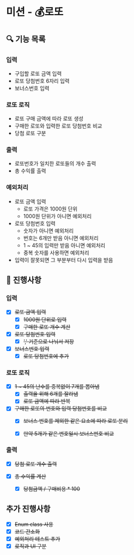 # 미션 - 💰로또

## 🔍 기능 목록

### 입력

- 구입할 로또 금액 입력
- 로또 당첨번호 6자리 입력
- 보너스번호 입력

### 로또 로직

- 로또 구매 금액에 따라 로또 생성
- 구매한 로또와 입력한 로또 당첨번호 비교
- 당첨 로또 구분

### 출력

- 로또번호가 일치한 로또들의 개수 출력
- 총 수익률 출력

### 예외처리

- 로또 금액 입력
  - 로또 가격은 1000원 단위
  - 1000원 단위가 아니면 예외처리
- 로또 당첨번호 입력
  - 숫자가 아니면 예외처리
  - 번호는 6개만 받음 아니면 예외처리
  - 1 ~ 45의 입력만 받음 아니면 예외처리
  - 중복 숫자를 사용하면 예외처리
- 입력이 잘못되면 그 부분부터 다시 입력을 받음


## 📮 진행사항

### 입력

- [X] ~~로또 금액 입력~~
  - [X] ~~1000원 단위로 입력~~
  - [X] ~~구매한 로또 개수 계산~~

- [X] ~~로또 당첨번호 입력~~
  - [X] ~~',' 기준으로 나눠서 저장~~

- [X] ~~보너스번호 입력~~
  - [X] ~~로또 당첨번호에 추가~~

### 로또 로직

-[X] ~~1 ~ 45의 난수를 중복없이 7개를 뽑아냄~~
  - [X] ~~출력을 위해 6개를 잘라냄~~
  - [X] ~~로또 금액에 따라 반복~~

- [X] ~~구매한 로또의 번호와 입력 당첨번호를 비교~~
  - [X] ~~보너스 번호를 제외한 같은 요소에 따라 로또 분리~~
  - [X] ~~만약 5개가 같은 번호일시 보너스번호 비교~~


### 출력

- [X] ~~당첨 로또 개수 출력~~

- [X] ~~총 수익률 계산~~
  - [X] ~~당첨금액 / 구매비용 * 100~~

## 추가 진행사항

- [X] ~~Enum class 사용~~
- [X] ~~코드 간소화~~
- [X] ~~예외처리 테스트 추가~~
- [X] ~~로직과 UI 구분~~
